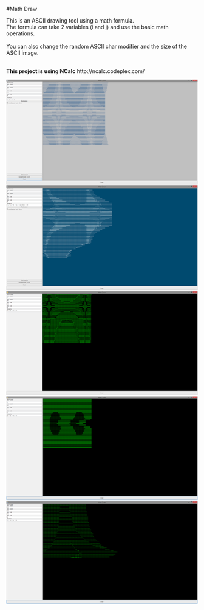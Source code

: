 #Math Draw

This is an ASCII drawing tool using a math formula. <br />
The formula can take 2 variables (i and j) and use the basic math operations. <br />
 <br />
You can also change the random ASCII char modifier and the size of the ASCII image. <br />

<br />
<b>This project is using NCalc</b> http://ncalc.codeplex.com/
<br />

![ScreenShot](https://raw.githubusercontent.com/Evenflow/mathdraw/master/Screenshots/screenshot6.png) <br />
![ScreenShot](https://raw.githubusercontent.com/Evenflow/mathdraw/master/Screenshots/screenshot7.png) <br />
![ScreenShot](https://raw.githubusercontent.com/Evenflow/mathdraw/master/Screenshots/screenshot5.png) <br />
![ScreenShot](https://raw.githubusercontent.com/Evenflow/mathdraw/master/Screenshots/screenshot4.png) <br />
![ScreenShot](https://raw.githubusercontent.com/Evenflow/mathdraw/master/Screenshots/screenshot3.png) <br />
